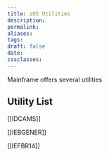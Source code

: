 ```yaml
---
title: zOS Utilities
description: 
permalink: 
aliases: 
tags: 
draft: false
date: 
cssclasses:
---
```

Mainframe offers several utilities
## Utility List

[[IDCAMS]]

[[IEBGENER]]

[[IEFBR14]]